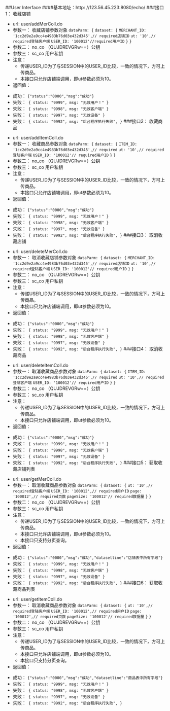 ##User Interface
####基本地址：http: //123.56.45.223:8080/echo/
###接口1： 收藏店铺
- url: user/addMerColl.do
- 参数一： 收藏店铺参数对象
	`dataParm: {`
	`dataset: {`
		`MERCHANT_ID: '1cc2d9e2a9cc4e4983b76d03e432d345',// required店铺ID`
		`ut: '10',// required登陆客户端`
		`USER_ID: '100012'//required用户ID`
	`}`
	`}`
- 参数二： no_co （QUJDREVGRw==）公钥
- 参数三： sc_co 用户私钥
- 注意：
	+ 传递USER_ID为了与SESSION中的USER_ID比较，一致的情况下，方可上传商品。
	+ 本接口只允许店铺端调用，即ut参数必须为10。
- 返回值：
 + 成功： `{"status":"0000","msg":"成功"}`
 + 失败：` {
	status: "9999",
	msg: "无效用户！"
}`
 + 失败：` {
	status: "9998",
	msg: "无效客户端"
}`
 + 失败：` {
	status: "9997",
	msg: "无效设备"
}`
 + 失败：` {
	status: "9992",
	msg: "后台程序执行失败",
}`
###接口2： 收藏商品
- url: user/addItemColl.do
- 参数一： 收藏商品参数对象
	`dataParm: {`
	`dataset: {`
		`ITEM_ID: '1cc2d9e2a9cc4e4983b76d03e432d345',// required`
		`ut: '10',// required登陆客户端`
		`USER_ID: '100012'// required用户ID`
	`}`
	`}`
- 参数二： no_co （QUJDREVGRw==）公钥
- 参数三： sc_co 用户私钥
- 注意：
	+ 传递USER_ID为了与SESSION中的USER_ID比较，一致的情况下，方可上传商品。
	+ 本接口只允许店铺端调用，即ut参数必须为10。
- 返回值：
 + 成功： `{"status":"0000","msg":"成功"}`
 + 失败：` {
	status: "9999",
	msg: "无效用户！"
}`
 + 失败：` {
	status: "9998",
	msg: "无效客户端"
}`
 + 失败：` {
	status: "9997",
	msg: "无效设备"
}`
 + 失败：` {
	status: "9992",
	msg: "后台程序执行失败",
}`
###接口3： 取消收藏店铺
- url: user/deleteMerColl.do
- 参数一： 取消收藏店铺参数对象
	`dataParm: {`
	`dataset: {`
		`MERCHANT_ID: '1cc2d9e2a9cc4e4983b76d03e432d345',// required店铺ID`
		`ut: '10',// required登陆客户端`
		`USER_ID: '100012'// required用户ID`
	`}`
	`}`
- 参数二： no_co （QUJDREVGRw==）公钥
- 参数三： sc_co 用户私钥
- 注意：
	+ 传递USER_ID为了与SESSION中的USER_ID比较，一致的情况下，方可上传商品。
	+ 本接口只允许店铺端调用，即ut参数必须为10。
- 返回值：
 + 成功： `{"status":"0000","msg":"成功"}`
 + 失败：` {
	status: "9999",
	msg: "无效用户！"
}`
 + 失败：` {
	status: "9998",
	msg: "无效客户端"
}`
 + 失败：` {
	status: "9997",
	msg: "无效设备"
}`
 + 失败：` {
	status: "9992",
	msg: "后台程序执行失败",
}`
###接口4： 取消收藏商品
- url: user/deleteItemColl.do
- 参数一： 取消收藏商品参数对象
	`dataParm: {`
	`dataset: {`
		`ITEM_ID: '1cc2d9e2a9cc4e4983b76d03e432d345',// required`
		`ut: '10',// required登陆客户端`
		`USER_ID: '100012'// required用户ID`
	`}`
	`}`
- 参数二： no_co （QUJDREVGRw==）公钥
- 参数三： sc_co 用户私钥
- 注意：
	+ 传递USER_ID为了与SESSION中的USER_ID比较，一致的情况下，方可上传商品。
	+ 本接口只允许店铺端调用，即ut参数必须为10。
- 返回值：
 + 成功： `{"status":"0000","msg":"成功"}`
 + 失败：` {
	status: "9999",
	msg: "无效用户！"
}`
 + 失败：` {
	status: "9998",
	msg: "无效客户端"
}`
 + 失败：` {
	status: "9997",
	msg: "无效设备"
}`
 + 失败：` {
	status: "9992",
	msg: "后台程序执行失败",
}`
###接口5： 获取收藏店铺列表
- url: user/getMerColl.do
- 参数一： 取消收藏商品参数对象
	`dataParm: {`
	`dataset: {`
		`ut: '10',// required登陆客户端`
		`USER_ID: '100012',// required用户ID`
		`page: '100012',// required页数`
		`pageSize: '100012'// required数据量`
	`}`
	`}`
- 参数二： no_co （QUJDREVGRw==）公钥
- 参数三： sc_co 用户私钥
- 注意：
	+ 传递USER_ID为了与SESSION中的USER_ID比较，一致的情况下，方可上传商品。
	+ 本接口只允许店铺端调用，即ut参数必须为10。
	+ 本接口只支持分页查询。
- 返回值：
 + 成功： `{"status":"0000","msg":"成功","datasetline":"店铺表中所有字段"}`
 + 失败：` {
	status: "9999",
	msg: "无效用户！"
}`
 + 失败：` {
	status: "9998",
	msg: "无效客户端"
}`
 + 失败：` {
	status: "9997",
	msg: "无效设备"
}`
 + 失败：` {
	status: "9992",
	msg: "后台程序执行失败",
}`
###接口6： 获取收藏商品列表
- url: user/getItemColl.do
- 参数一： 取消收藏商品参数对象
	`dataParm: {`
	`dataset: {`
		`ut: '10',// required登陆客户端`
		`USER_ID: '100012',// required用户ID`
		`page: '100012',// required页数`
		`pageSize: '100012'// required数据量`
	`}`
	`}`
- 参数二： no_co （QUJDREVGRw==）公钥
- 参数三： sc_co 用户私钥
- 注意：
	+ 传递USER_ID为了与SESSION中的USER_ID比较，一致的情况下，方可上传商品。
	+ 本接口只允许店铺端调用，即ut参数必须为10。
	+ 本接口只支持分页查询。
- 返回值：
 + 成功： `{"status":"0000","msg":"成功","datasetline":"商品表中所有字段"}`
 + 失败：` {
	status: "9999",
	msg: "无效用户！"
}`
 + 失败：` {
	status: "9998",
	msg: "无效客户端"
}`
 + 失败：` {
	status: "9997",
	msg: "无效设备"
}`
 + 失败：` {
	status: "9992",
	msg: "后台程序执行失败",
}`